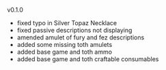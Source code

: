 v0.1.0

-   fixed typo in Silver Topaz Necklace
-   fixed passive descriptions not displaying
-   amended amulet of fury and fez descriptions
-   added some missing toth amulets
-   added base game and toth ammo
-   added base game and toth craftable consumables
